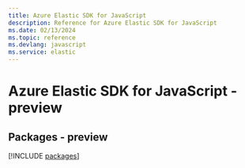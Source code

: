 ```yaml
---
title: Azure Elastic SDK for JavaScript
description: Reference for Azure Elastic SDK for JavaScript
ms.date: 02/13/2024
ms.topic: reference
ms.devlang: javascript
ms.service: elastic
---
```

# Azure Elastic SDK for JavaScript - preview
## Packages - preview
[!INCLUDE [packages](elastic-index.md)]